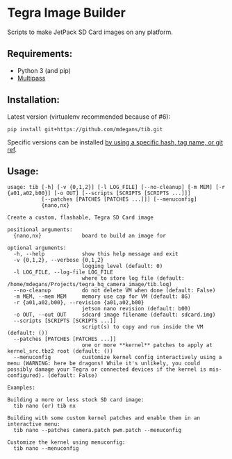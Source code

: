 # Tegra Image Builder

Scripts to make JetPack SD Card images on any platform.

## Requirements:

* Python 3 (and pip)
* [Multipass](https://multipass.run/)

## Installation:

Latest version (virtualenv recommended because of #6):
```
pip install git+https://github.com/mdegans/tib.git
```

Specific versions can be installed [by using a specific hash, tag name, or git ref](https://pip.pypa.io/en/stable/reference/pip_install/#git).

## Usage:

```
usage: tib [-h] [-v {0,1,2}] [-l LOG_FILE] [--no-cleanup] [-m MEM] [-r {a01,a02,b00}] [-o OUT] [--scripts [SCRIPTS [SCRIPTS ...]]]
           [--patches [PATCHES [PATCHES ...]]] [--menuconfig]
           {nano,nx}

Create a custom, flashable, Tegra SD Card image

positional arguments:
  {nano,nx}             board to build an image for

optional arguments:
  -h, --help            show this help message and exit
  -v {0,1,2}, --verbose {0,1,2}
                        logging level (default: 0)
  -l LOG_FILE, --log-file LOG_FILE
                        where to store log file (default: /home/mdegans/Projects/tegra_hq_camera_image/tib.log)
  --no-cleanup          do not delete VM when done (default: False)
  -m MEM, --mem MEM     memory use cap for VM (default: 8G)
  -r {a01,a02,b00}, --revision {a01,a02,b00}
                        jetson nano revision (default: b00)
  -o OUT, --out OUT     sdcard image filename (default: sdcard.img)
  --scripts [SCRIPTS [SCRIPTS ...]]
                        script(s) to copy and run inside the VM (default: ())
  --patches [PATCHES [PATCHES ...]]
                        one or more **kernel** patches to apply at kernel_src.tbz2 root (default: ())
  --menuconfig          customize kernel config interactively using a menu (WARNING: here be dragons! While it's unlikely, you could possibly damage your Tegra or connected devices if the kernel is mis-configured). (default: False)

Examples:

Building a more or less stock SD card image:
  tib nano (or) tib nx

Building with some custom kernel patches and enable them in an interactive menu:
  tib nano --patches camera.patch pwm.patch --menuconfig

Customize the kernel using menuconfig:
  tib nano --menuconfig
```
